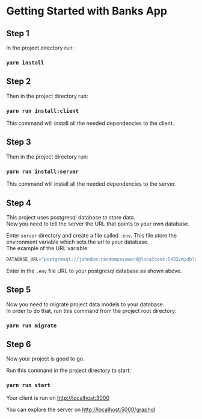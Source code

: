 # Getting Started with Banks App

## Step 1

In the project directory run:

### `yarn install`

## Step 2

Then in the project directory run:

### `yarn run install:client`

This command will install all the needed dependencies to the client.

## Step 3

Then in the project directory run:

### `yarn run install:server`

This command will install all the needed dependencies to the server.

## Step 4

This project uses postgresql database to store data.\
Now you need to tell the server the URL that points to your own database.

Enter `server` directory and create a file called `.env`. This file store the environment variable which sets the url to your database.\
The example of the URL variable:

```javascript
DATABASE_URL="postgresql://johndoe:randompassword@localhost:5432/mydb?schema=public"
```

Enter in the `.env` file URL to your postgresql database as shown above.

## Step 5

Now you need to migrate project data models to your database.\
In order to do that, run this command from the project root directory:

### `yarn run migrate`

## Step 6

Now your project is good to go.

Run this command in the project directory to start:

### `yarn run start`

Your client is run on [http://localhost:3000](http://localhost:3000)

You can explore the server on [http://localhost:5000/graphql](http://localhost:5000/graphql)


